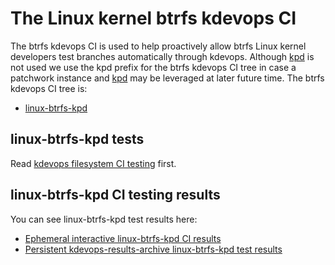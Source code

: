 # The Linux kernel btrfs kdevops CI

The btrfs kdevops CI is used to help proactively allow btrfs Linux kernel
developers test branches automatically through kdevops. Although
[kpd](https://github.com/facebookincubator/kernel-patches-daemon)
is not used we use the kpd prefix for the btrfs kdevops CI tree in case a
patchwork instance and
[kpd](https://github.com/facebookincubator/kernel-patches-daemon)
may be leveraged at later future time. The btrfs kdevops CI tree is:

  * [linux-btrfs-kpd](https://github.com/linux-kdevops/linux-btrfs-kpd)

## linux-btrfs-kpd tests

Read [kdevops filesystem CI testing](linux-filesystems-kdevops-CI-testing.md)
first.

## linux-btrfs-kpd CI testing results

You can see linux-btrfs-kpd test results here:

  * [Ephemeral  interactive linux-btrfs-kpd CI results](https://github.com/linux-kdevops/linux-btrfs-kpd/actions)
  * [Persistent kdevops-results-archive linux-btrfs-kpd test results](https://github.com/search?q=repo%3Alinux-kdevops%2Fkdevops-results-archive+is%3Acommit+%22linux-btrfs-kpd%3A%22&type=commits)
